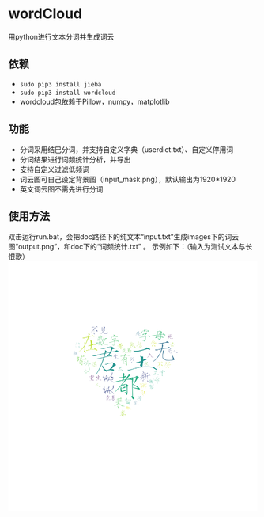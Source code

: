 # wordCloud

用python进行文本分词并生成词云

## 依赖

* `sudo pip3 install jieba`
* `sudo pip3 install wordcloud`
* wordcloud包依赖于Pillow，numpy，matplotlib 

## 功能

* 分词采用结巴分词，并支持自定义字典（userdict.txt）、自定义停用词
* 分词结果进行词频统计分析，并导出
* 支持自定义过滤低频词
* 词云图可自己设定背景图（input_mask.png），默认输出为1920*1920
* 英文词云图不需先进行分词

## 使用方法

双击运行run.bat，会把doc路径下的纯文本“input.txt”生成images下的词云图“output.png”，和doc下的“词频统计.txt” 。
示例如下：（输入为测试文本与长恨歌）
![image](Images/output.png)


